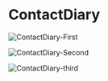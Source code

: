 ﻿# ContactDiary

![ContactDiary-First](https://github.com/VarunSharma-syd/ContactDiary/assets/63140503/9ab05ea7-e9ed-49f5-b720-8743da16f277)


![ContactDiary-Second](https://github.com/VarunSharma-syd/ContactDiary/assets/63140503/f4aec2f4-8963-4b63-9181-9d41053752ae)


![ContactDiary-third](https://github.com/VarunSharma-syd/ContactDiary/assets/63140503/3c13de76-82fd-4447-86cb-a259d355cdac)

